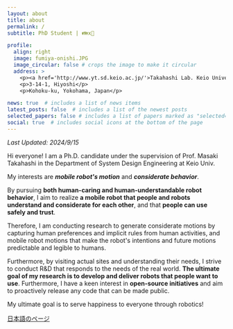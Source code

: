 ```yaml
---
layout: about
title: about
permalink: /
subtitle: PhD Student | 👪x🤖

profile:
  align: right
  image: fumiya-onishi.JPG
  image_circular: false # crops the image to make it circular
  address: >
    <p><a href='http://www.yt.sd.keio.ac.jp/'>Takahashi Lab. Keio University</a></p>
    <p>3-14-1, Hiyoshi</p>
    <p>Kohoku-ku, Yokohama, Japan</p>

news: true  # includes a list of news items
latest_posts: false  # includes a list of the newest posts
selected_papers: false # includes a list of papers marked as "selected={true}"
social: true  # includes social icons at the bottom of the page
---
```

*Last Updated: 2024/9/15*

Hi everyone! I am a Ph.D. candidate under the supervision of Prof. Masaki Takahashi in the Department of System Design Engineering at Keio Univ.

My interests are <b><i>mobile robot's motion</i></b> and <b><i>considerate behavior</i></b>.

By pursuing <b>both human-caring and human-understandable robot behavior</b>, I aim to realize <b>a mobile robot that people and robots understand and considerate for each other</b>, and that <b>people can use safely and trust</b>.

Therefore, I am conducting research to generate considerate motions by capturing human preferences and implicit rules from human activities, and mobile robot motions that make the robot's intentions and future motions predictable and legible to humans.

Furthermore, by visiting actual sites and understanding their needs, I strive to conduct R&D that responds to the needs of the real world. <b>The ultimate goal of my research is to develop and deliver robots that people want to use</b>. Furthermore, I have a keen interest in <b>open-source initiatives</b> and aim to proactively release any code that can be made public.

My ultimate goal is to serve happiness to everyone through robotics!


<a href="ja" class="fancy-button">日本語のページ</a>

<br/>
